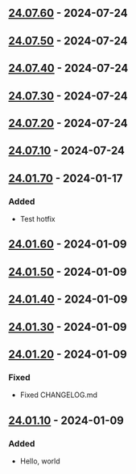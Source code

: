 ## [24.07.60] - 2024-07-24
## [24.07.50] - 2024-07-24
## [24.07.40] - 2024-07-24
## [24.07.30] - 2024-07-24
## [24.07.20] - 2024-07-24
## [24.07.10] - 2024-07-24
## [24.01.70] - 2024-01-17
### Added
- Test hotfix

## [24.01.60] - 2024-01-09
## [24.01.50] - 2024-01-09
## [24.01.40] - 2024-01-09
## [24.01.30] - 2024-01-09
## [24.01.20] - 2024-01-09
### Fixed
- Fixed CHANGELOG.md

## [24.01.10] - 2024-01-09
### Added
- Hello, world

[24.07.60]: https://github.com/toyozaki/flutter_release_ci_sample/compare/24.07.50...24.07.60
[24.07.50]: https://github.com/toyozaki/flutter_release_ci_sample/compare/24.07.40...24.07.50
[24.07.40]: https://github.com/toyozaki/flutter_release_ci_sample/compare/24.07.30...24.07.40
[24.07.30]: https://github.com/toyozaki/flutter_release_ci_sample/compare/24.07.20...24.07.30
[24.07.20]: https://github.com/toyozaki/flutter_release_ci_sample/compare/24.07.10...24.07.20
[24.07.10]: https://github.com/toyozaki/flutter_release_ci_sample/compare/24.01.70...24.07.10
[24.01.70]: https://github.com/toyozaki/flutter_release_ci_sample/compare/24.01.60...24.01.70
[24.01.60]: https://github.com/toyozaki/flutter_release_ci_sample/compare/24.01.50...24.01.60
[24.01.50]: https://github.com/toyozaki/flutter_release_ci_sample/compare/24.01.40...24.01.50
[24.01.40]: https://github.com/toyozaki/flutter_release_ci_sample/compare/24.01.30...24.01.40
[24.01.30]: https://github.com/toyozaki/flutter_release_ci_sample/compare/24.01.20...24.01.30
[24.01.20]: https://github.com/toyozaki/flutter_release_ci_sample/compare/24.01.10...24.01.20
[24.01.10]: https://github.com/toyozaki/flutter_release_ci_sample/releases/tag/24.01.10
